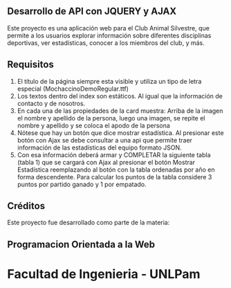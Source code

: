 ## Desarrollo de API con JQUERY y AJAX 
Este proyecto es una aplicación web para el Club Animal Silvestre, que permite a los usuarios explorar información sobre diferentes disciplinas deportivas, ver estadísticas, conocer a los miembros del club, y más.

## Requisitos
1. El título de la página siempre esta visible y utiliza un tipo de letra especial (MochaccinoDemoRegular.ttf)
2. Los textos dentro del index son estáticos. Al igual que la información de contacto y de nosotros.
3. En cada una de las propiedades de la card muestra: Arriba de la imagen el nombre y apellido de la persona, luego una imagen, se repite el nombre y apellido y se coloca el apodo de la persona
4. Nótese que hay un botón que dice mostrar estadística. Al presionar este botón con Ajax se debe consultar a una api que permite traer información de las estadísticas del equipo formato JSON.
5. Con esa información deberá armar y COMPLETAR la siguiente tabla (tabla 1) que se cargará con Ajax al presionar el botón Mostrar Estadística reemplazando al botón con la tabla ordenadas por año en forma descendente. Para calcular los puntos de la tabla considere 3 puntos por partido ganado y 1 por empatado.

## Créditos
Este proyecto fue desarrollado como parte de la materia:
## Programacion Orientada a la Web
# Facultad de Ingenieria - UNLPam
